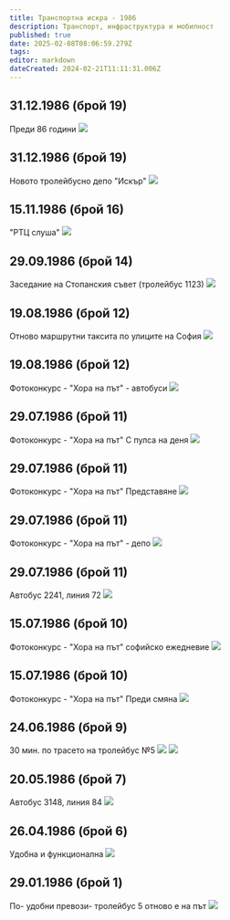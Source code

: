 ```yaml
---
title: Транспортна искра - 1986
description: Транспорт, инфраструктура и мобилност
published: true
date: 2025-02-08T08:06:59.279Z
tags: 
editor: markdown
dateCreated: 2024-02-21T11:11:31.006Z
---
```



## 31.12.1986 (брой 19)
Преди 86 години
<img src="http://77.85.25.192:1518/trinmo/literature/vestnik-transportna-iskra/1986/1986.12.31-br19-1.jpg">

## 31.12.1986 (брой 19)
Новото тролейбусно депо "Искър"
<img src="http://77.85.25.192:1518/trinmo/literature/vestnik-transportna-iskra/1986/1986.12.31-br19.jpg">

## 15.11.1986 (брой 16)
"РТЦ слуша"
<img src="http://77.85.25.192:1518/trinmo/literature/vestnik-transportna-iskra/1986/1986.11.15-br16.jpg">

## 29.09.1986 (брой 14)
Заседание на Стопанския съвет (тролейбус 1123)
<img src="http://77.85.25.192:1518/trinmo/literature/vestnik-transportna-iskra/1986/1986.09.29-br14-1.jpg">

## 19.08.1986 (брой 12)
Отново маршрутни таксита по улиците на София
<img src="http://77.85.25.192:1518/trinmo/literature/vestnik-transportna-iskra/1986/1986.08.19-br12-2.jpg">

## 19.08.1986 (брой 12)
Фотоконкурс - "Хора на път" - автобуси
<img src="http://77.85.25.192:1518/trinmo/literature/vestnik-transportna-iskra/1986/1986.08.19-br12-1.jpg">

## 29.07.1986 (брой 11)
Фотоконкурс - "Хора на път" С пулса на деня
<img src="http://77.85.25.192:1518/trinmo/literature/vestnik-transportna-iskra/1986/1986.07.29-br11-4.jpg">

## 29.07.1986 (брой 11)
Фотоконкурс - "Хора на път" Представяне
<img src="http://77.85.25.192:1518/trinmo/literature/vestnik-transportna-iskra/1986/1986.07.29-br11-2.jpg">

## 29.07.1986 (брой 11)
Фотоконкурс - "Хора на път" - депо
<img src="http://77.85.25.192:1518/trinmo/literature/vestnik-transportna-iskra/1986/1986.07.29-br11-3.jpg">

## 29.07.1986 (брой 11)
Автобус 2241, линия 72
<img src="http://77.85.25.192:1518/trinmo/literature/vestnik-transportna-iskra/1986/1986.07.29-br11-1.jpg">

## 15.07.1986 (брой 10)
Фотоконкурс - "Хора на път" софийско ежедневие
<img src="http://77.85.25.192:1518/trinmo/literature/vestnik-transportna-iskra/1986/1986.07.15-br10-2.jpg">

## 15.07.1986 (брой 10)
Фотоконкурс - "Хора на път" Преди смяна
<img src="http://77.85.25.192:1518/trinmo/literature/vestnik-transportna-iskra/1986/1986.07.15-br10-1.jpg">

## 24.06.1986 (брой 9)
30 мин. по трасето на тролейбус №5
<img src="http://77.85.25.192:1518/trinmo/literature/vestnik-transportna-iskra/1986/1986.06.24-br9-1.jpg">
<img src="http://77.85.25.192:1518/trinmo/literature/vestnik-transportna-iskra/1986/1986.06.24-br9-2.jpg">

## 20.05.1986 (брой 7)
Автобус 3148, линия 84
<img src="http://77.85.25.192:1518/trinmo/literature/vestnik-transportna-iskra/1986/1986.05.20-br7.jpg">

## 26.04.1986 (брой 6)
Удобна и функционална
<img src="http://77.85.25.192:1518/trinmo/literature/vestnik-transportna-iskra/1986/1986.04.26-br6.jpg">

## 29.01.1986 (брой 1)
По- удобни превози- тролейбус 5 отново е на път
<img src="http://77.85.25.192:1518/trinmo/literature/vestnik-transportna-iskra/1986/1986.01.29-br1.jpg">


